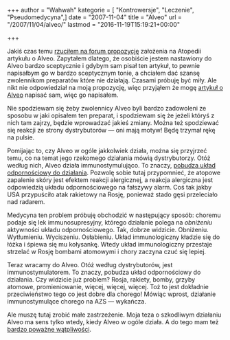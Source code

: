 +++
author = "Wahwah"
kategorie = [ "Kontrowersje", "Leczenie", "Pseudomedycyna",]
date = "2007-11-04"
title = "Alveo"
url = "/2007/11/04/alveo/"
lastmod = "2016-11-19T15:19:21+00:00"

+++

Jakiś czas temu [rzuciłem na forum propozycję][1] założenia na Atopedii artykułu o Alveo. Zapytałem dlatego, że osobiście jestem nastawiony do Alveo bardzo sceptycznie i gdybym sam pisał ten artykuł, to pewnie napisałbym go w bardzo sceptycznym tonie, a chciałem dać szansę zwolennikom preparatów które nie działają. Czasami próbuję być miły. Ale nikt nie odpowiedział na moją propozycję, więc przyjąłem że mogę [artykuł o Alveo][2] napisać sam, więc go napisałem.

<!--more-->Nie spodziewam się żeby zwolennicy Alveo byli bardzo zadowoleni ze sposobu w jaki opisałem ten preparat, i spodziewam się że jeżeli któryś z nich tam zajrzy, będzie wprowadzać jakieś zmiany. Można też spodziewać się reakcji ze strony dystrybutorów &#8212; oni mają motyw! Będę trzymał rękę na pulsie.

Pomijając to, czy Alveo w ogóle jakkolwiek działa, można się przyjrzeć temu, co na temat jego rzekomego działania mówią dystrybutorzy. Otóż według nich, Alveo działa immunostymulująco. To znaczy, [pobudza układ odpornościowy do działania][3]. Pozwolę sobie tutaj przypomnieć, że atopowe zapalenie skóry jest efektem reakcji alergicznej, a reakcja alergiczna jest odpowiedzią układu odpornościowego na fałszywy alarm. Coś tak jakby USA przypuściło atak rakietowy na Rosję, ponieważ stado gęsi przeleciało nad radarem.

Medycyna ten problem próbuję obchodzić w następujący sposób: choremu podaje się lek immunosupresyjny, którego działanie polega na _obniżeniu_ aktywności układu odpornościowego. Tak, dobrze widzicie. Obniżeniu. Wytłumieniu. Wyciszeniu. Osłabieniu. Układ immunologiczny kładzie się do łóżka i śpiewa się mu kołysankę. Wtedy układ immunologiczny przestaje strzelać w Rosję bombami atomowymi i chory zaczyna czuć się lepiej.

Teraz wracamy do Alveo. Otóż według dystrybutorów, jest immunostymulatorem. To znaczy, pobudza układ odpornościowy do działania. Czy widzicie już problem? Rosja, rakiety, bomby, grzyby atomowe, promieniowanie, więcej, więcej, więcej. Toż to jest dokładnie przeciwieństwo tego co jest dobre dla chorego! Mówiąc wprost, działanie immunostymulące chorego na AZS &#8212; wykańcza.

Ale muszę tutaj zrobić małe zastrzeżenie. Moja teza o szkodliwym działaniu Alveo ma sens tylko wtedy, kiedy Alveo w ogóle działa. A do tego mam też [bardzo poważne wątpliwości][4].

 [1]: http://www.atopowe-zapalenie.pl/forum/viewtopic.php?p=68248#68248 "Wątek o Alveo"
 [2]: http://www.atopowe-zapalenie.pl/atopedia/Alveo
 [3]: /2007/10/25/wzmacnianie-ukladu-odpornosciowego/
 [4]: http://www.racjonalista.pl/kk.php/s,5158